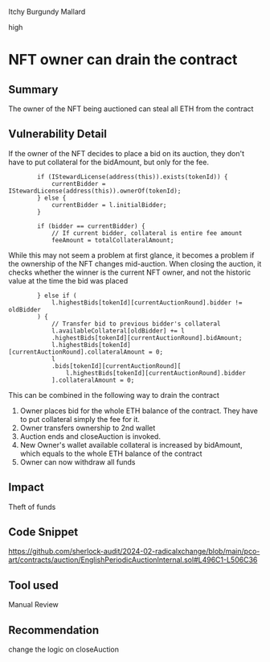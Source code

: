 Itchy Burgundy Mallard

high

# NFT owner can drain the contract

## Summary
The owner of the NFT being auctioned can steal all ETH from the contract 

## Vulnerability Detail
If the owner of the NFT decides to place a bid on its auction, they don't have to put collateral for the bidAmount, but only for the fee.
```solidity
        if (IStewardLicense(address(this)).exists(tokenId)) {
            currentBidder = IStewardLicense(address(this)).ownerOf(tokenId);
        } else {
            currentBidder = l.initialBidder;
        }

        if (bidder == currentBidder) {
            // If current bidder, collateral is entire fee amount
            feeAmount = totalCollateralAmount;
```

While this may not seem a problem at first glance, it becomes a problem if the ownership of the NFT changes mid-auction. When closing the auction, it checks whether the winner is the current NFT owner, and not the historic value at the time the bid was placed 

```solidity
        } else if (
            l.highestBids[tokenId][currentAuctionRound].bidder != oldBidder
        ) {
            // Transfer bid to previous bidder's collateral
            l.availableCollateral[oldBidder] += l
            .highestBids[tokenId][currentAuctionRound].bidAmount;
            l.highestBids[tokenId][currentAuctionRound].collateralAmount = 0;
            l
            .bids[tokenId][currentAuctionRound][
                l.highestBids[tokenId][currentAuctionRound].bidder
            ].collateralAmount = 0;
```

This can be combined in the following way to drain the contract

1. Owner places bid for the whole ETH balance of the contract. They have to put collateral simply the fee for it.
2. Owner transfers ownership to 2nd wallet
3. Auction ends and closeAuction is invoked. 
4. New Owner's wallet available collateral is increased by bidAmount, which equals to the whole ETH balance of the contract
5. Owner can now withdraw all funds

## Impact
Theft of funds

## Code Snippet
https://github.com/sherlock-audit/2024-02-radicalxchange/blob/main/pco-art/contracts/auction/EnglishPeriodicAuctionInternal.sol#L496C1-L506C36

## Tool used

Manual Review

## Recommendation
change the logic on closeAuction 
